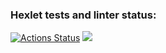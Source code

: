 ### Hexlet tests and linter status:
[![Actions Status](https://github.com/mambrosimova/frontend-project-lvl1/workflows/hexlet-check/badge.svg)](https://github.com/mambrosimova/frontend-project-lvl1/actions)
<a href="https://codeclimate.com/github/mambrosimova/frontend-project-lvl1/maintainability"><img src="https://api.codeclimate.com/v1/badges/dc20f296656d1af57c39/maintainability" /></a>
